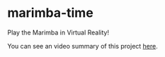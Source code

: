 # marimba-time
Play the Marimba in Virtual Reality!

You can see an video summary of this project [here](https://youtu.be/ITkyB0UhssY).
